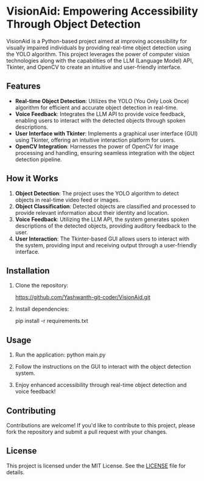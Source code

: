 # VisionAid: Empowering Accessibility Through Object Detection

VisionAid is a Python-based project aimed at improving accessibility for visually impaired individuals by providing real-time object detection using the YOLO algorithm. This project leverages the power of computer vision technologies along with the capabilities of the LLM (Language Model) API, Tkinter, and OpenCV to create an intuitive and user-friendly interface.

## Features
- **Real-time Object Detection**: Utilizes the YOLO (You Only Look Once) algorithm for efficient and accurate object detection in real-time.
- **Voice Feedback**: Integrates the LLM API to provide voice feedback, enabling users to interact with the detected objects through spoken descriptions.
- **User Interface with Tkinter**: Implements a graphical user interface (GUI) using Tkinter, offering an intuitive interaction platform for users.
- **OpenCV Integration**: Harnesses the power of OpenCV for image processing and handling, ensuring seamless integration with the object detection pipeline.

## How it Works
1. **Object Detection**: The project uses the YOLO algorithm to detect objects in real-time video feed or images.
2. **Object Classification**: Detected objects are classified and processed to provide relevant information about their identity and location.
3. **Voice Feedback**: Utilizing the LLM API, the system generates spoken descriptions of the detected objects, providing auditory feedback to the user.
4. **User Interaction**: The Tkinter-based GUI allows users to interact with the system, providing input and receiving output through a user-friendly interface.

## Installation
1. Clone the repository:

    https://github.com/Yashwanth-git-coder/VisionAid.git

2. Install dependencies:

    pip install -r requirements.txt


## Usage
1. Run the application:
    python main.py

2. Follow the instructions on the GUI to interact with the object detection system.
3. Enjoy enhanced accessibility through real-time object detection and voice feedback!

## Contributing
Contributions are welcome! If you'd like to contribute to this project, please fork the repository and submit a pull request with your changes.

## License
This project is licensed under the MIT License. See the [LICENSE](LICENSE) file for details.
